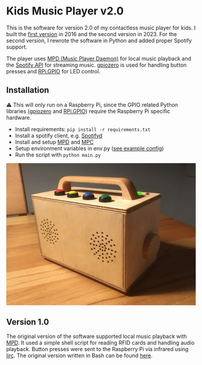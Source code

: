 # Kids Music Player v2.0

This is the software for version 2.0 of my contactless music player for kids. I built the [first version](https://github.com/nacht-falter/kids-music-player/tree/legacy) in 2016 and the second version in 2023. For the second version, I rewrote the software in Python and added proper Spotify support.

The player uses [MPD (Music Player Daemon)](https://www.musicpd.org/) for local music playback and the [Spotify API](https://developer.spotify.com/documentation/web-api/) for streaming music. [gpiozero](https://gpiozero.readthedocs.io/en/stable/) is used for handling button presses and [RPi.GPIO](https://pypi.org/project/RPi.GPIO/) for LED control.

## Installation
⚠️ This will only run on a Raspberry Pi, since the GPIO related Python libraries ([gpiozero](https://gpiozero.readthedocs.io/en/stable/) and [RPi.GPIO](https://pypi.org/project/RPi.GPIO/)) require the Raspberry Pi specific hardware.
- Install requirements: `pip install -r requirements.txt`
- Install a spotify client, e.g. [Spotifyd](https://github.com/Spotifyd/spotifyd)
- Install and setup [MPD](https://www.musicpd.org/) and [MPC](https://www.musicpd.org/clients/mpc/)
- Setup environment variables in env.py ([see example config](https://github.com/nacht-falter/kids-music-player/blob/main/example_env.py))
- Run the script with `python main.py`

![Kids Music Player v2.0](musicplayer.jpg)

## Version 1.0

The original version of the software supported local music playback with [MPD](https://www.musicpd.org/). It used a simple shell script for reading RFID cards and handling audio playback. Button presses were sent to the Raspberry Pi via infrared using [lirc](https://lirc.org). The original version written in Bash can be found [here](https://github.com/nacht-falter/kids-music-player/tree/legacy).
